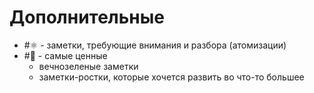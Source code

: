 # Дополнительные
- #⚛️ - заметки, требующие внимания и разбора (атомизации)
- #🌳 - самые ценные
	- вечнозеленые заметки
	- заметки-ростки, которые хочется развить во что-то большее